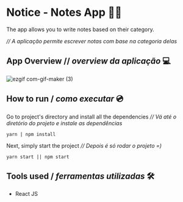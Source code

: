 # Notice - Notes App 📝📒
The app allows you to write notes based on their category.

*// A aplicação permite escrever notas com base na categoria delas*

## App Overview // *overview da aplicação* 💻

![ezgif com-gif-maker (3)](https://user-images.githubusercontent.com/53411709/125174377-7d1a7b00-e19b-11eb-9efc-7e960182b295.gif)


## How to run / *como executar* 💿

Go to project's directory and install all the dependencies
*//  Vá até o diretório do projeto e instale as dependências*
```
yarn | npm install
```
Next, simply start the project
*// Depois é só rodar o projeto =)*
```
yarn start || npm start
```
## Tools used / *ferramentas utilizadas* 🛠
- React JS

